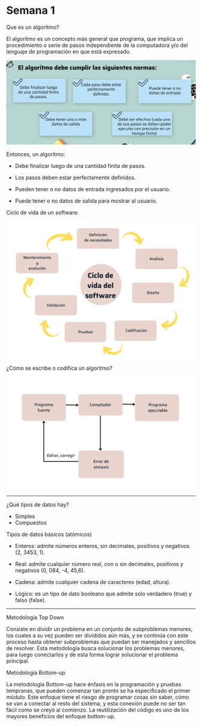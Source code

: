 # Semana 1

Que es un algoritmo?

El algoritmo es un concepto más general que programa, que implica un procedimiento o serie de pasos independiente de la computadora y/o del lenguaje de programación en que está expresado. 

![10](https://github.com/zahiraanalia6/Tecnicas-de-Programacion/blob/main/img/10.png "10")

Entonces, un algoritmo:

* Debe finalizar luego de una cantidad finita de pasos.  

* Los pasos deben estar perfectamente definidos.  

* Pueden tener o no datos de entrada ingresados por el usuario.

* Puede tener o no datos de salida para mostrar al usuario.

Ciclo de vida de un software:

![11](https://github.com/zahiraanalia6/Tecnicas-de-Programacion/blob/main/img/11.jpg "11")

¿Cómo se escribe o codifica un algoritmo?

![12](https://github.com/zahiraanalia6/Tecnicas-de-Programacion/blob/main/img/12.jpg "12")

***

¿Qué tipos de datos hay?
* Simples
* Compuestos

Tipos de datos básicos (atómicos) 

* Enteros: admite números enteros, sin decimales, positivos y negativos (2, 3453, 1).

* Real: admite cualquier número real, con o sin decimales, positivos y negativos (0, 084, -4, 45,6).

* Cadena: admite cualquier cadena de caracteres (edad, altura).

* Lógico: es un tipo de dato booleano que admite solo verdadero (true) y falso (false).

***

Metodología Top Down

Consiste en dividir un problema en un conjunto de subproblemas menores, los cuales a su vez pueden ser divididos aún más, y se continúa con este proceso hasta obtener subproblemas que puedan ser manejados y sencillos de resolver. Esta metodología busca solucionar los problemas menores, para luego conectarlos y de esta forma lograr solucionar el problema principal.

Metodología Bottom-up

La metodología Bottom-up hace énfasis en la programación y pruebas tempranas, que pueden comenzar tan pronto se ha especificado el primer módulo. Este enfoque tiene el riesgo de programar cosas sin saber, cómo se van a conectar al resto del sistema, y esta conexión puede no ser tan fácil como se creyó al comienzo. La reutilización del código es uno de los mayores beneficios del enfoque bottom-up.

